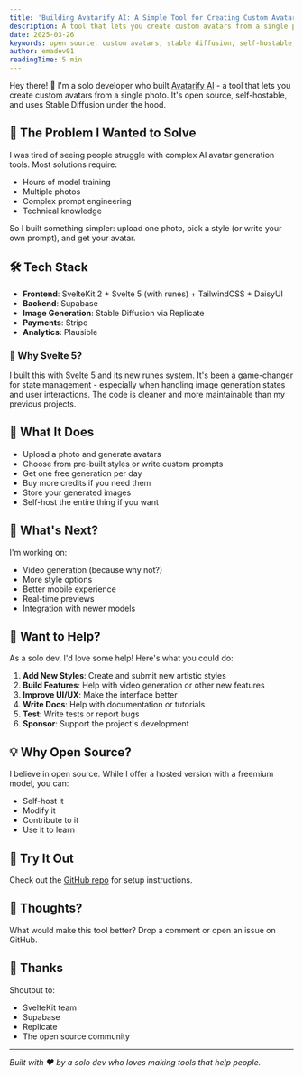 ```yaml
---
title: 'Building Avatarify AI: A Simple Tool for Creating Custom Avatars'
description: A tool that lets you create custom avatars from a single photo. It's open source, self-hostable, and uses Stable Diffusion under the hood.
date: 2025-03-26
keywords: open source, custom avatars, stable diffusion, self-hostable, replicate, ghibli, anime, avatar, ai, tool
author: emadev01
readingTime: 5 min
---
```


Hey there! 👋 I'm a solo developer who built [Avatarify AI](https://avatarify-ai.com) - a tool that lets you create custom avatars from a single photo. It's open source, self-hostable, and uses Stable Diffusion under the hood.

## 🚀 The Problem I Wanted to Solve

I was tired of seeing people struggle with complex AI avatar generation tools. Most solutions require:

- Hours of model training
- Multiple photos
- Complex prompt engineering
- Technical knowledge

So I built something simpler: upload one photo, pick a style (or write your own prompt), and get your avatar.

## 🛠️ Tech Stack

- **Frontend**: SvelteKit 2 + Svelte 5 (with runes) + TailwindCSS + DaisyUI
- **Backend**: Supabase
- **Image Generation**: Stable Diffusion via Replicate
- **Payments**: Stripe
- **Analytics**: Plausible

### 💫 Why Svelte 5?

I built this with Svelte 5 and its new runes system. It's been a game-changer for state management - especially when handling image generation states and user interactions. The code is cleaner and more maintainable than my previous projects.

## 🎯 What It Does

- Upload a photo and generate avatars
- Choose from pre-built styles or write custom prompts
- Get one free generation per day
- Buy more credits if you need them
- Store your generated images
- Self-host the entire thing if you want

## 🔮 What's Next?

I'm working on:

- Video generation (because why not?)
- More style options
- Better mobile experience
- Real-time previews
- Integration with newer models

## 🤝 Want to Help?

As a solo dev, I'd love some help! Here's what you could do:

1. **Add New Styles**: Create and submit new artistic styles
2. **Build Features**: Help with video generation or other new features
3. **Improve UI/UX**: Make the interface better
4. **Write Docs**: Help with documentation or tutorials
5. **Test**: Write tests or report bugs
6. **Sponsor**: Support the project's development

## 💡 Why Open Source?

I believe in open source. While I offer a hosted version with a freemium model, you can:

- Self-host it
- Modify it
- Contribute to it
- Use it to learn

## 🚀 Try It Out

Check out the [GitHub repo](https://github.com/epavanello/avatarify-ai.com) for setup instructions.

## 🤔 Thoughts?

What would make this tool better? Drop a comment or open an issue on GitHub.

## 🙏 Thanks

Shoutout to:

- SvelteKit team
- Supabase
- Replicate
- The open source community

---

_Built with ❤️ by a solo dev who loves making tools that help people._
